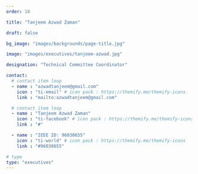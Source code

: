 ```yaml
---
order: 18

title: "Tanjeem Azwad Zaman"

draft: false

bg_image: "images/backgrounds/page-title.jpg"

image: "images/executives/tanjeem-azwad.jpg"

designation: "Technical Committee Coordinator"

contact:
  # contact item loop
  - name : "azwadtanjeem@gmail.com"
    icon : "ti-email" # icon pack : https://themify.me/themify-icons
    link : "mailto:azwadtanjeem@gmail.com"

  # contact item loop
  - name : "Tanjeem Azwad Zaman"
    icon : "ti-facebook" # icon pack : https://themify.me/themify-icons
    link : "#"

  - name : "IEEE ID: 96030655"
    icon : "ti-world" # icon pack : https://themify.me/themify-icons
    link : "#96030655"

# type
type: "executives"
---
```

